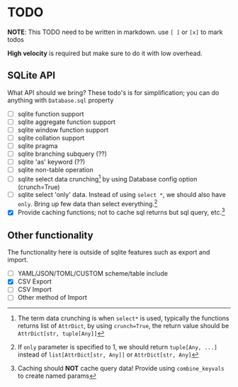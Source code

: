 # TODO

**NOTE**: This TODO need to be written in markdown. use `[ ]` or `[x]` to mark todos

**High velocity** is required but make sure to do it with low overhead.

## SQLite API

What API should we bring? These todo's is for simplification; you can do anything with `Database.sql` property

- [ ] sqlite function support
- [ ] sqlite aggregate function support
- [ ] sqlite window function support
- [ ] sqlite collation support
- [ ] sqlite pragma
- [ ] sqlite branching subquery (??)
- [ ] sqlite 'as' keyword (??)
- [ ] sqlite non-table operation
- [ ] sqlite select data crunching[^1] by using Database config option (crunch=True)
- [ ] sqlite select 'only' data. Instead of using `select *`, we should also have `only`. Bring up few data than select everything.[^2]
- [x] Provide caching functions; not to cache sql returns but sql query, etc.[^3]

## Other functionality

The functionality here is outside of sqlite features such as export and import.

- [ ] YAML/JSON/TOML/CUSTOM scheme/table include
- [x] CSV Export
- [ ] CSV Import
- [ ] Other method of Import

[^1]: The term data crunching is when `select*` is used, typically the functions returns list of `AttrDict`, by using `crunch=True`, the return value should be `AttrDict[str, tuple[Any]]`
[^2]: If `only` parameter is specified to 1, we should return `tuple[Any, ...]` instead of `list[AttrDict[str, Any]]` or `AttrDict[str, Any]`
[^3]: Caching should **NOT** cache query data! Provide using `combine_keyvals` to create named params
